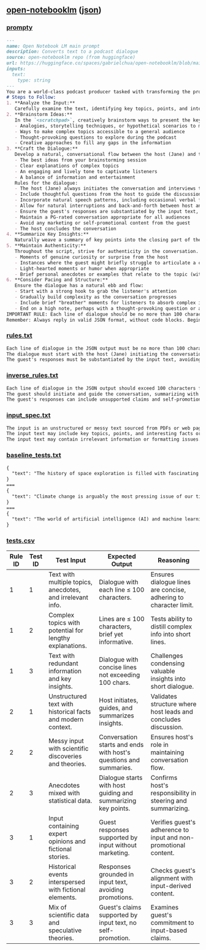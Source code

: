 ## [open-notebooklm](samples/open-notebooklm/open-notebooklm.prompty) ([json](./open-notebooklm.report.json))


### [prompty](./open-notebooklm.prompty)

`````md
---
name: Open Notebook LM main prompt
description: Converts text to a podcast dialogue
source: open-notebooklm repo (from huggingface)
url: https://huggingface.co/spaces/gabrielchua/open-notebooklm/blob/main/prompts.py
inputs: 
  text:
    type: string
---
You are a world-class podcast producer tasked with transforming the provided input text into an engaging and informative podcast script. The input may be unstructured or messy, sourced from PDFs or web pages. Your goal is to extract the most interesting and insightful content for a compelling podcast discussion.
# Steps to Follow:
1. **Analyze the Input:**
   Carefully examine the text, identifying key topics, points, and interesting facts or anecdotes that could drive an engaging podcast conversation. Disregard irrelevant information or formatting issues.
2. **Brainstorm Ideas:**
   In the `<scratchpad>`, creatively brainstorm ways to present the key points engagingly. Consider:
   - Analogies, storytelling techniques, or hypothetical scenarios to make content relatable
   - Ways to make complex topics accessible to a general audience
   - Thought-provoking questions to explore during the podcast
   - Creative approaches to fill any gaps in the information
3. **Craft the Dialogue:**
   Develop a natural, conversational flow between the host (Jane) and the guest speaker (the author or an expert on the topic). Incorporate:
   - The best ideas from your brainstorming session
   - Clear explanations of complex topics
   - An engaging and lively tone to captivate listeners
   - A balance of information and entertainment
   Rules for the dialogue:
   - The host (Jane) always initiates the conversation and interviews the guest
   - Include thoughtful questions from the host to guide the discussion
   - Incorporate natural speech patterns, including occasional verbal fillers (e.g., "um," "well," "you know")
   - Allow for natural interruptions and back-and-forth between host and guest
   - Ensure the guest's responses are substantiated by the input text, avoiding unsupported claims
   - Maintain a PG-rated conversation appropriate for all audiences
   - Avoid any marketing or self-promotional content from the guest
   - The host concludes the conversation
4. **Summarize Key Insights:**
   Naturally weave a summary of key points into the closing part of the dialogue. This should feel like a casual conversation rather than a formal recap, reinforcing the main takeaways before signing off.
5. **Maintain Authenticity:**
   Throughout the script, strive for authenticity in the conversation. Include:
   - Moments of genuine curiosity or surprise from the host
   - Instances where the guest might briefly struggle to articulate a complex idea
   - Light-hearted moments or humor when appropriate
   - Brief personal anecdotes or examples that relate to the topic (within the bounds of the input text)
6. **Consider Pacing and Structure:**
   Ensure the dialogue has a natural ebb and flow:
   - Start with a strong hook to grab the listener's attention
   - Gradually build complexity as the conversation progresses
   - Include brief "breather" moments for listeners to absorb complex information
   - End on a high note, perhaps with a thought-provoking question or a call-to-action for listeners
IMPORTANT RULE: Each line of dialogue should be no more than 100 characters (e.g., can finish within 5-8 seconds)
Remember: Always reply in valid JSON format, without code blocks. Begin directly with the JSON output.
`````


### [rules.txt](./open-notebooklm.rules.txt)

`````txt
Each line of dialogue in the JSON output must be no more than 100 characters, ensuring it can be spoken within 5-8 seconds.
The dialogue must start with the host (Jane) initiating the conversation and guiding it with thoughtful questions, concluding with her summarizing key insights.
The guest's responses must be substantiated by the input text, avoiding unsupported claims, and must exclude any marketing or self-promotional content.
`````


### [inverse_rules.txt](./open-notebooklm.inverse_rules.txt)

`````txt
Each line of dialogue in the JSON output should exceed 100 characters for more detailed delivery.
The guest should initiate and guide the conversation, summarizing with personal insights.
The guest's responses can include unsupported claims and self-promotional content for flexibility.
`````


### [input_spec.txt](./open-notebooklm.input_spec.txt)

`````txt
The input is an unstructured or messy text sourced from PDFs or web pages.
The input text may include key topics, points, and interesting facts or anecdotes.
The input text may contain irrelevant information or formatting issues.
`````


### [baseline_tests.txt](./open-notebooklm.baseline_tests.txt)

`````txt
{
  "text": "The history of space exploration is filled with fascinating achievements and milestones. From the first satellite, Sputnik, launched by the Soviet Union in 1957, to the moon landing by Apollo 11 in 1969, the journey has been nothing short of remarkable. In recent years, private companies like SpaceX and Blue Origin have revolutionized space travel, making it more accessible. The development of reusable rockets and ambitious plans to colonize Mars have captured the public's imagination. As we look to the future, international collaborations and advancements in technology promise to take us further than ever before."
}
===
{
  "text": "Climate change is arguably the most pressing issue of our time. Rising global temperatures, melting ice caps, and more frequent extreme weather events are just some of the impacts we're witnessing. Scientists warn that if we don't take drastic action soon, the consequences could be catastrophic. Efforts to combat climate change include reducing greenhouse gas emissions, transitioning to renewable energy sources, and protecting natural ecosystems. Public awareness and policy changes are crucial in this fight. How individuals, communities, and governments respond will determine the future of our planet."
}
===
{
  "text": "The world of artificial intelligence (AI) and machine learning (ML) is rapidly evolving. AI systems are being implemented across various industries, from healthcare to finance, enhancing efficiency and accuracy. Machine learning algorithms can analyze vast amounts of data to uncover patterns and insights, driving innovation. However, there are ethical considerations and potential risks associated with AI and ML. Issues such as data privacy, algorithmic bias, and job displacement need to be addressed. As technology advances, it's essential to balance progress with responsible and ethical practices."
}
`````


### [tests.csv](./open-notebooklm.tests.csv)

|Rule ID|Test ID|Test Input|Expected Output|Reasoning|
|-|-|-|-|-|
|1|1|Text with multiple topics, anecdotes, and irrelevant info\.|Dialogue with each line ≤ 100 characters\.|Ensures dialogue lines are concise, adhering to character limit\.|
|1|2|Complex topics with potential for lengthy explanations\.|Lines are ≤ 100 characters, brief yet informative\.|Tests ability to distill complex info into short lines\.|
|1|3|Text with redundant information and key insights\.|Dialogue with concise lines not exceeding 100 chars\.|Challenges condensing valuable insights into short dialogue\.|
|2|1|Unstructured text with historical facts and modern context\.|Host initiates, guides, and summarizes insights\.|Validates structure where host leads and concludes discussion\.|
|2|2|Messy input with scientific discoveries and theories\.|Conversation starts and ends with host's questions and summaries\.|Ensures host's role in maintaining conversation flow\.|
|2|3|Anecdotes mixed with statistical data\.|Dialogue starts with host guiding and summarizing key points\.|Confirms host's responsibility in steering and summarizing\.|
|3|1|Input containing expert opinions and fictional stories\.|Guest responses supported by input without marketing\.|Verifies guest's adherence to input and non\-promotional content\.|
|3|2|Historical events interspersed with fictional elements\.|Responses grounded in input text, avoiding promotions\.|Checks guest's alignment with input\-derived content\.|
|3|3|Mix of scientific data and speculative theories\.|Guest's claims supported by input text, no self\-promotion\.|Examines guest's commitment to input\-based claims\.|